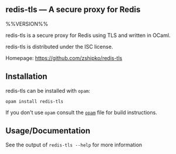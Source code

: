 redis-tls — A secure proxy for Redis
-------------------------------------------------------------------------------
%%VERSION%%

redis-tls is a secure proxy for Redis using TLS and written in OCaml.

redis-tls is distributed under the ISC license.

Homepage: https://github.com/zshipko/redis-tls

## Installation

redis-tls can be installed with `opam`:

    opam install redis-tls

If you don't use `opam` consult the [`opam`](opam) file for build instructions.

## Usage/Documentation

See the output of `redis-tls --help` for more information


